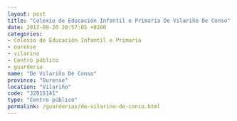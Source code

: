 ```yaml
---
layout: post
title: "Colexio de Educación Infantil e Primaria De Vilariño De Conso"
date: 2017-09-20 20:57:05 +0200
categories:
- Colexio de Educación Infantil e Primaria
- ourense
- vilarino
- Centro público
- guarderia
name: "De Vilariño De Conso"
province: "Ourense"
location: "Vilariño"
code: "32015141"
type: "Centro público"
permalink: /guarderias/de-vilarino-de-conso.html
---
```

